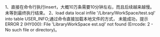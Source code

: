 1、直接在命令行执行insert，大概10万条需要10分钟左右，而且后续越来越慢。未等到最终执行结束。
2、load data local infile '/Library/WorkSpace/test.sql' into table USER_INFO;通过命令直接加载本地文件的方式，
未能成功，提示ERROR 2 (HY000): File 'LibraryWorkSpace	est.sql' not found (Errcode: 2 - No such file or directory)。